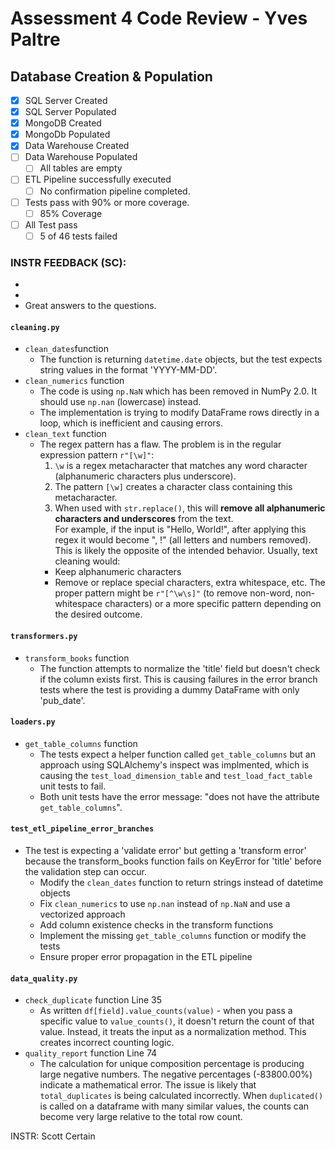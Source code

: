 # Assessment 4 Code Review - Yves Paltre
## Database Creation & Population

 - [x] SQL Server Created
 - [x] SQL Server Populated
 - [x] MongoDB Created
 - [x] MongoDb Populated
 - [x] Data Warehouse Created
 - [ ] Data Warehouse Populated
	 - [ ] All tables are empty
 - [ ] ETL Pipeline successfully executed
	 - [ ] No confirmation pipeline completed.
- [ ] Tests pass with 90% or more coverage.
	- [ ] 85% Coverage
- [ ] All Test pass
	- [ ] 5 of 46 tests failed

### INSTR FEEDBACK (SC):  
- 
- 
- Great answers to the questions.


#### `cleaning.py` 
- `clean_dates`function
	- The function is returning `datetime.date` objects, but the test expects string values in the format 'YYYY-MM-DD'.
- `clean_numerics` function
	- The code is using `np.NaN` which has been removed in NumPy 2.0. It should use `np.nan` (lowercase) instead.
	- The implementation is trying to modify DataFrame rows directly in a loop, which is inefficient and causing errors.
- `clean_text` function
	- The regex pattern has a flaw. The problem is in the regular expression pattern `r"[\w]"`:
		1. `\w` is a regex metacharacter that matches any word character (alphanumeric characters plus underscore).
		2. The pattern `[\w]` creates a character class containing this metacharacter.
		3. When used with `str.replace()`, this will __remove all alphanumeric characters and underscores__ from the text.		
		For example, if the input is "Hello, World!", after applying this regex it would become ", !" (all letters and numbers removed). This is likely the opposite of the intended behavior. Usually, text cleaning would:
		- Keep alphanumeric characters
		- Remove or replace special characters, extra whitespace, etc.
		The proper pattern might be `r"[^\w\s]"` (to remove non-word, non-whitespace characters) or a more specific pattern depending on the desired outcome.


#### `transformers.py`
- `transform_books` function
	- The function attempts to normalize the 'title' field but doesn't check if the column exists first. This is causing failures in the error branch tests where the test is providing a dummy DataFrame with only 'pub_date'.

#### `loaders.py`
- `get_table_columns` function
	- The tests expect a helper function called `get_table_columns` but an approach using SQLAlchemy's inspect was implmented, which is causing the `test_load_dimension_table` and  `test_load_fact_table` unit tests to fail.
	- Both unit tests have the error message: "does not have the attribute `get_table_columns`".

#### `test_etl_pipeline_error_branches`
- The test is expecting a 'validate error' but getting a 'transform error' because the transform_books function fails on KeyError for 'title' before the validation step can occur.
	- Modify the `clean_dates` function to return strings instead of datetime objects
	- Fix `clean_numerics` to use `np.nan` instead of `np.NaN` and use a vectorized approach
	- Add column existence checks in the transform functions
	- Implement the missing `get_table_columns` function or modify the tests
	- Ensure proper error propagation in the ETL pipeline

#### `data_quality.py`
- `check_duplicate` function Line 35
	- As written `df[field].value_counts(value)` - when you pass a specific value to `value_counts()`, it doesn't return the count of that value. Instead, it treats the input as a normalization method. This creates incorrect counting logic.
- `quality_report` function Line 74
	- The calculation for unique composition percentage is producing large negative numbers. The negative percentages (-83800.00%) indicate a mathematical error. The issue is likely that `total_duplicates` is being calculated incorrectly. When `duplicated()` is called on a dataframe with many similar values, the counts can become very large relative to the total row count.


INSTR: Scott Certain
